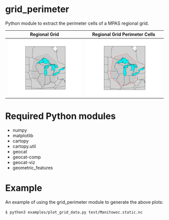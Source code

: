 # grid_perimeter

Python module to extract the perimeter cells of a MPAS regional grid.

Regional Grid | Regional Grid Perimeter Cells
:---------:|:-----------:
![](doc/regional_grid.png) | ![](doc/regional_grid_perimeter.png)

# Required Python modules
- numpy
- matplotlib
- cartopy
- cartopy.util
- geocat
- geocat-comp
- geocat-viz
- geometric_features

# Example

An example of using the grid_perimeter module to generate the above plots:


```$ python3 examples/plot_grid_data.py test/Manitowoc.static.nc```


